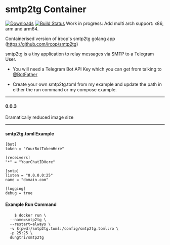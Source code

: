 # smtp2tg Container
[![Downloads](https://img.shields.io/docker/pulls/dungtri/smtp2tg.svg)](https://hub.docker.com/r/dungtri/smtp2tg/)
[![Build Status](https://drone.dungtri.be/api/badges/dungtri/docker-smtp2tg/status.svg)](https://drone.dungtri.be/dungtri/docker-smtp2tg)
Work in progress: Add multi arch support: x86, arm and arm64.

Containerised version of ircop's smtp2tg golang app (https://github.com/ircop/smtp2tg)

smtp2tg is a tiny application to relay messages via SMTP to a Telegram User.

* You will need a Telegram Bot API Key which you can get from talking to [@BotFather](https://telegram.me/BotFather)

* Create your own smtp2tg.toml from my example and update the path in either the run command or my compose example.

---
#### 0.0.3

Dramatically reduced image size

---
#### smtp2tg.toml Example
```
[bot]
token = "YourBotTokenHere"

[receivers]
"*" = "YourChatIDHere"

[smtp]
listen = "0.0.0.0:25"
name = "domain.com"

[logging]
debug = true
```

#### Example Run Command
```
    $ docker run \
  --name=smtp2tg \
  --restart=always \
  -v $(pwd)/smtp2tg.toml:/config/smtp2tg.toml:ro \
  -p 25:25 \
  dungtri/smtp2tg
```
